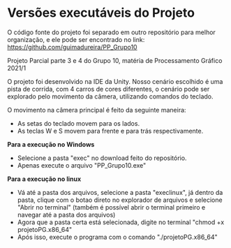 # Versões executáveis do Projeto
O código fonte do projeto foi separado em outro repositório para melhor organização, e ele pode ser encontrado no link:
https://github.com/guimadureira/PP_Grupo10

Projeto Parcial parte 3 e 4 do Grupo 10, matéria de Processamento Gráfico 2021/1

O projeto foi desenvolvido na IDE da Unity. Nosso cenário escolhido é uma pista de corrida, com 4 carros de cores diferentes, o cenário pode ser explorado pelo movimento da câmera, utilizando comandos do teclado.

O movimento na câmera principal é feito da seguinte maneira:
- As setas do teclado movem para os lados.
- As teclas W e S movem para frente e para trás respectivamente.

**Para a execução no Windows**
- Selecione a pasta "exec" no download feito do repositório.
- Apenas execute o arquivo "PP_Grupo10.exe"

**Para a execução no linux**
- Vá até a pasta dos arquivos, selecione a pasta "execlinux", já dentro da pasta, clique com o botao direto no explorador de arquivos e selecione "Abrir no terminal" (também é possível abrir o terminal primeiro e navegar até a pasta dos arquivos)
- Agora que a pasta certa está selecionada, digite no terminal "chmod +x projetoPG.x86_64"
- Após isso, execute o programa com o comando "./projetoPG.x86_64"
